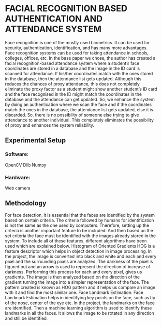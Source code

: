 # FACIAL RECOGNITION BASED AUTHENTICATION AND ATTENDANCE SYSTEM

Face recognition is one of the mostly used biometrics. It can be used for security, authentication, identification, and has many more advantages. Face recognition systems can be used for taking attendance in schools, colleges, offices, etc. In the base paper we chose, the author has created a facial recognition-based attendance system where a student’s face coordinates are stored in a database and the image in the ID card is scanned for attendance. If his/her coordinates match with the ones stored in the database, then the attendance list gets updated. Although this reduces the chances of proxy attendance, this does not completely eliminate the proxy factor as a student might show another student’s ID card and the face recognised in the ID might match the coordinates in the database and the attendance can get updated. So, we enhance the system by doing an authentication where we scan the face and if the coordinates match the ones in the database, the attendance list gets updated, else it is discarded. So, there is no possibility of someone else trying to give attendance to another individual. This completely eliminates the possibility of proxy and enhances the system reliability.


## Experimental Setup

### Software:
OpenCV
Dlib
Numpy

### Hardware:
Web camera

## Methodology

For face detection, it is essential that the faces are identified by the system based on certain criteria. The criteria followed by humans for identification is not the same as the one used by computers. Therefore, setting up the criteria is another important feature to be included. And then based on the set criteria the face must be identified with the images already stored in the system. To include all of these features, different algorithms have been used which are explained below.
Histogram of Oriented Gradients
HOG is a feature descriptor which helps in object detection in image processing. In the project, the image is converted into black and white and each and every pixel and the surrounding pixels are analyzed. The darkness of the pixel is figured out and an arrow is used to represent the direction of increase of darkness. Performing this process for each and every pixel, gives us gradients. The image is then analyzed based on the direction of the gradient turning the image into a simpler representation of the face. The pattern created is known as HOG pattern and it helps us compare an image with it and find the most similar one.
Face Landmark Estimation:
Face Landmark Estimation helps in identifying key points on the face, such as tip of the nose, center of the eye etc. In the project, the landmarks on the face are identified. Then a machine learning algorithm is used to identify these landmarks in all the faces. It allows the image to be rotated in any direction and still be identified.

